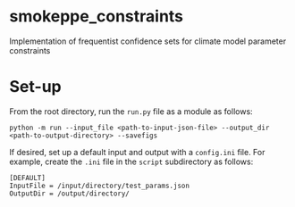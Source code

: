 # smokeppe_constraints
Implementation of frequentist confidence sets for climate model parameter constraints

# Set-up

From the root directory, run the `run.py` file as a module as follows:

```
python -m run --input_file <path-to-input-json-file> --output_dir <path-to-output-directory> --savefigs
```

If desired, set up a default input and output with a `config.ini` file. For example, create the `.ini` file in the `script` subdirectory as follows:

```
[DEFAULT]
InputFile = /input/directory/test_params.json
OutputDir = /output/directory/
```
